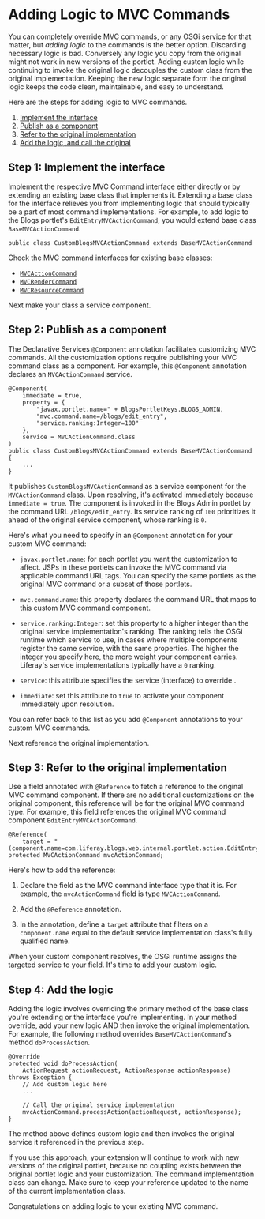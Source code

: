 # Adding Logic to MVC Commands [](id=adding-logic-to-mvc-commands)

You can completely override MVC commands, or any OSGi service for that matter,
but *adding logic* to the commands is the better option. Discarding necessary
logic is bad. Conversely any logic you copy from the original might not work in
new versions of the portlet. Adding custom logic while continuing to invoke
the original logic decouples the custom class from the original implementation.
Keeping the new logic separate form the original logic keeps the code clean,
maintainable, and easy to understand.

Here are the steps for adding logic to MVC commands.

1.  [Implement the interface](#implement-the-interface)
2.  [Publish as a component](#publish-as-a-component)
3.  [Refer to the original implementation](#refer-to-the-original-implementation)
4.  [Add the logic, and call the original](#add-the-logic)

## Step 1: Implement the interface [](id=#implement-the-interface)

Implement the respective MVC Command interface either directly or by extending
an existing base class that implements it. Extending a base class for the
interface relieves you from implementing logic that should typically be a part
of most command implementations. For example, to add logic to the Blogs
portlet's `EditEntryMVCActionCommand`, you would extend base class
`BaseMVCActionCommand`.

    public class CustomBlogsMVCActionCommand extends BaseMVCActionCommand

Check the MVC command interfaces for existing base classes:

- [`MVCActionCommand`](@platform-ref@/7.1-latest/javadocs/portal-kernel/com/liferay/portal/kernel/portlet/bridges/mvc/MVCActionCommand.html)
- [`MVCRenderCommand`](@platform-ref@/7.1-latest/javadocs/portal-kernel/com/liferay/portal/kernel/portlet/bridges/mvc/MVCRenderCommand.html)
- [`MVCResourceCommand`](@platform-ref@/7.1-latest/javadocs/portal-kernel/com/liferay/portal/kernel/portlet/bridges/mvc/MVCResourceCommand.html)

Next make your class a service component.

## Step 2: Publish as a component [](id=publish-as-a-component)

The Declarative Services `@Component` annotation facilitates customizing MVC
commands. All the customization options require publishing your MVC command
class as a component. For example, this `@Component` annotation declares an
`MVCActionCommand` service. 

    @Component(
        immediate = true,
        property = { 
            "javax.portlet.name=" + BlogsPortletKeys.BLOGS_ADMIN, 
            "mvc.command.name=/blogs/edit_entry",
            "service.ranking:Integer=100" 
        }, 
        service = MVCActionCommand.class
    )
    public class CustomBlogsMVCActionCommand extends BaseMVCActionCommand {
        ...
    } 

It publishes `CustomBlogsMVCActionCommand` as a service component for the
`MVCActionCommand` class. Upon resolving, it's activated immediately because `immediate =
true`. The component is invoked in the Blogs Admin portlet by the command URL
`/blogs/edit_entry`. Its service ranking of `100` prioritizes it ahead of the
original service component, whose ranking is `0`. 

Here's what you need to specify in an `@Component`
annotation for your custom MVC command:

-   `javax.portlet.name`: for each portlet you want the customization to affect.
    JSPs in these portlets can invoke the MVC command via applicable command URL
    tags. You can specify the same portlets as the original MVC command or a
    subset of those portlets. 

-   `mvc.command.name`: this property declares the command URL that maps to this
    custom MVC command component.

-   `service.ranking:Integer`: set this property to a higher integer than the 
    original service implementation's ranking. The ranking tells the OSGi
    runtime which service to use, in cases where multiple components register
    the same service, with the same properties. The higher the integer you
    specify here, the more weight your component carries. Liferay's service
    implementations typically have a `0` ranking. 

-   `service`: this attribute specifies the service (interface) to override .

-   `immediate`: set this attribute to `true` to activate your component 
    immediately  upon resolution.

You can refer back to this list as you add `@Component` annotations to your
custom MVC commands.

Next reference the original implementation. 

## Step 3: Refer to the original implementation [](id=refer-to-the-original-implementation)

Use a field annotated with `@Reference` to fetch a reference to the original MVC
command component. If there are no additional customizations on the original
component, this reference will be for the original MVC command type. For
example, this field references the original MVC command component
`EditEntryMVCActionCommand`.

    @Reference(
        target = "(component.name=com.liferay.blogs.web.internal.portlet.action.EditEntryMVCActionCommand)")
    protected MVCActionCommand mvcActionCommand;

Here's how to add the reference:

1.  Declare the field as the MVC command interface type that it is. For
    example, the `mvcActionCommand` field is type `MVCActionCommand`. 

2.  Add the `@Reference` annotation. 

3.  In the annotation, define a `target` attribute that filters on
    a `component.name` equal to the default service implementation class's
    fully qualified name. 

When your custom component resolves, the OSGi runtime assigns the targeted
service to your field. It's time to add your custom logic. 

## Step 4: Add the logic [](id=add-the-logic)

Adding the logic involves overriding the primary method of the base class
you're extending or the interface you're implementing. In your method override,
add your new logic AND then invoke the original implementation. For example,
the following method overrides `BaseMVCActionCommand`'s method
`doProcessAction`.

    @Override
    protected void doProcessAction(
    	ActionRequest actionRequest, ActionResponse actionResponse)
    throws Exception {
        // Add custom logic here 
        ...
        
        // Call the original service implementation 
        mvcActionCommand.processAction(actionRequest, actionResponse);
    }

The method above defines custom logic and then invokes the original service it
referenced in the previous step. 

If you use this approach, your extension will continue to work with new versions
of the original portlet, because no coupling exists between the original portlet
logic and your customization. The command implementation class can change. Make
sure to keep your reference updated to the name of the current implementation
class. 

Congratulations on adding logic to your existing MVC command.
